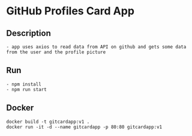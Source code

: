 # GitHub Profiles Card App

## Description
	- app uses axios to read data from API on github and gets some data from the user and the profile picture
	
## Run
	- npm install
	- npm run start

## Docker
	docker build -t gitcardapp:v1 .
	docker run -it -d --name gitcardapp -p 80:80 gitcardapp:v1
